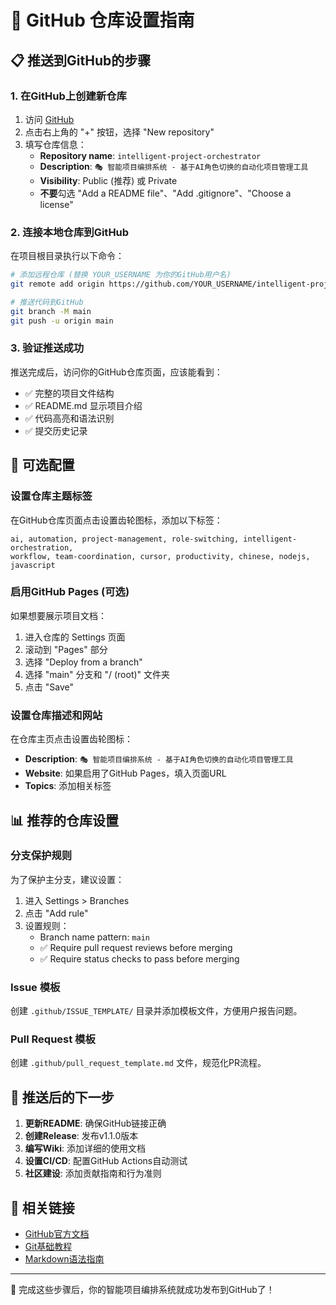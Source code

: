 # 🚀 GitHub 仓库设置指南

## 📋 推送到GitHub的步骤

### 1. 在GitHub上创建新仓库

1. 访问 [GitHub](https://github.com)
2. 点击右上角的 "+" 按钮，选择 "New repository"
3. 填写仓库信息：
   - **Repository name**: `intelligent-project-orchestrator`
   - **Description**: `🎭 智能项目编排系统 - 基于AI角色切换的自动化项目管理工具`
   - **Visibility**: Public (推荐) 或 Private
   - **不要**勾选 "Add a README file"、"Add .gitignore"、"Choose a license"

### 2. 连接本地仓库到GitHub

在项目根目录执行以下命令：

```bash
# 添加远程仓库 (替换 YOUR_USERNAME 为你的GitHub用户名)
git remote add origin https://github.com/YOUR_USERNAME/intelligent-project-orchestrator.git

# 推送代码到GitHub
git branch -M main
git push -u origin main
```

### 3. 验证推送成功

推送完成后，访问你的GitHub仓库页面，应该能看到：
- ✅ 完整的项目文件结构
- ✅ README.md 显示项目介绍
- ✅ 代码高亮和语法识别
- ✅ 提交历史记录

## 🔧 可选配置

### 设置仓库主题标签

在GitHub仓库页面点击设置齿轮图标，添加以下标签：

```
ai, automation, project-management, role-switching, intelligent-orchestration, 
workflow, team-coordination, cursor, productivity, chinese, nodejs, javascript
```

### 启用GitHub Pages (可选)

如果想要展示项目文档：

1. 进入仓库的 Settings 页面
2. 滚动到 "Pages" 部分
3. 选择 "Deploy from a branch"
4. 选择 "main" 分支和 "/ (root)" 文件夹
5. 点击 "Save"

### 设置仓库描述和网站

在仓库主页点击设置齿轮图标：
- **Description**: `🎭 智能项目编排系统 - 基于AI角色切换的自动化项目管理工具`
- **Website**: 如果启用了GitHub Pages，填入页面URL
- **Topics**: 添加相关标签

## 📊 推荐的仓库设置

### 分支保护规则

为了保护主分支，建议设置：

1. 进入 Settings > Branches
2. 点击 "Add rule"
3. 设置规则：
   - Branch name pattern: `main`
   - ✅ Require pull request reviews before merging
   - ✅ Require status checks to pass before merging

### Issue 模板

创建 `.github/ISSUE_TEMPLATE/` 目录并添加模板文件，方便用户报告问题。

### Pull Request 模板

创建 `.github/pull_request_template.md` 文件，规范化PR流程。

## 🎯 推送后的下一步

1. **更新README**: 确保GitHub链接正确
2. **创建Release**: 发布v1.1.0版本
3. **编写Wiki**: 添加详细的使用文档
4. **设置CI/CD**: 配置GitHub Actions自动测试
5. **社区建设**: 添加贡献指南和行为准则

## 🔗 相关链接

- [GitHub官方文档](https://docs.github.com/)
- [Git基础教程](https://git-scm.com/book)
- [Markdown语法指南](https://guides.github.com/features/mastering-markdown/)

---

🎉 完成这些步骤后，你的智能项目编排系统就成功发布到GitHub了！ 